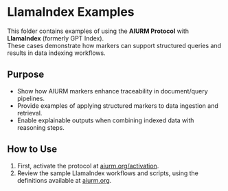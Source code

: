 # LlamaIndex Examples

This folder contains examples of using the **AIURM Protocol** with **LlamaIndex** (formerly GPT Index).  
These cases demonstrate how markers can support structured queries and results in data indexing workflows.  

## Purpose
- Show how AIURM markers enhance traceability in document/query pipelines.  
- Provide examples of applying structured markers to data ingestion and retrieval.  
- Enable explainable outputs when combining indexed data with reasoning steps.  

## How to Use
1. First, activate the protocol at [aiurm.org/activation](https://aiurm.org/activation/).  
2. Review the sample LlamaIndex workflows and scripts, using the definitions available at [aiurm.org](https://aiurm.org). 
